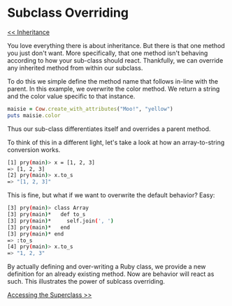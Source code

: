 Subclass Overriding
===================

[<< Inheritance](https://github.com/KLVTZ/Ruby-Essentials/blob/master/notes/Chapter_06:%20Classes/10.inheritance.md)

You love everything there is about inheritance. But there is that one method you
just don't want. More specifically, that one method isn't behaving according to
how your sub-class should react. Thankfully, we can override any inherited
method from within our subclass.

To do this we simple define the method name that follows in-line with the
parent. In this example, we overwrite the color method. We return a string and
the color value specific to that instance.

```ruby
maisie = Cow.create_with_attributes("Moo!", "yellow")
puts maisie.color
```

Thus our sub-class differentiates itself and overrides a parent method.

To think of this in a different light, let's take a look at how an
array-to-string conversion works. 

```bash
[1] pry(main)> x = [1, 2, 3]
=> [1, 2, 3]
[2] pry(main)> x.to_s
=> "[1, 2, 3]"
```

This is fine, but what if we want to overwrite the default behavior? Easy:

```bash
[3] pry(main)> class Array
[3] pry(main)*   def to_s
[3] pry(main)*     self.join(', ')
[3] pry(main)*   end  
[3] pry(main)* end  
=> :to_s
[4] pry(main)> x.to_s
=> "1, 2, 3"
```

By actually defining and over-writing a Ruby class, we provide a new definition
for an already existing method. Now are behavior will react as such. This
illustrates the power of sublcass overriding.

[Accessing the Superclass >>](https://github.com/KLVTZ/Ruby-Essentials/blob/master/notes/Chapter_06:%20Classes/12.accessing_the_superclass.md)
